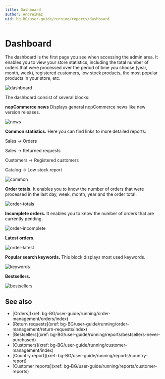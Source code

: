 ```yaml
---
title: Dashboard
author: AndreiMaz
uid: bg-BG/user-guide/running/reports/dashboard
---
```


# Dashboard

The dashboard is the first page you see when accessing the admin area. It enables you to view your store statistics, including the total number of orders that were processed over the period of time you choose (year, month, week), registered customers, low stock products, the most popular products in your store, etc.

![dashboard](_static/dashboard/dashboard.png)

The dashboard consist of several blocks:

**nopCommerce news** Displays general nopCommerce news like new version releases.

![news](_static/dashboard/news.png)

**Common statistics.** Here you can find links to more detailed reports:

Sales → Orders

Sales → Returned requests

Customers → Registered customers

Catalog → Low stock report

![common](_static/dashboard/common.png)

**Order totals.** It enables you to know the number of orders that were processed in the last day, week, month, year and the order total.

![order-totals](_static/dashboard/order-totals.png)

**Incomplete orders.** It enables you to know the number of orders that are currently pending.

![order-incomplete](_static/dashboard/order-incomplete.png)

**Latest orders.**

![order-latest](_static/dashboard/order-latest.png)

**Popular search keywords.** This block displays most used keywords.

![keywords](_static/dashboard/keywords.png)

**Bestsellers.**

![bestsellers](_static/dashboard/bestsellers.png)

## See also

* [Orders](xref: bg-BG/user-guide/running/order-management/orders/index)
* [Return requests](xref: bg-BG/user-guide/running/order-management/return-requests/index)
* [Bestsellers](xref: bg-BG/user-guide/running/reports/bestsellers-never-purchased)
* [Customers](xref: bg-BG/user-guide/running/customer-management/index)
* [Country report](xref: bg-BG/user-guide/running/reports/country-report)
* [Customer reports](xref: bg-BG/user-guide/running/reports/customer-reports)
